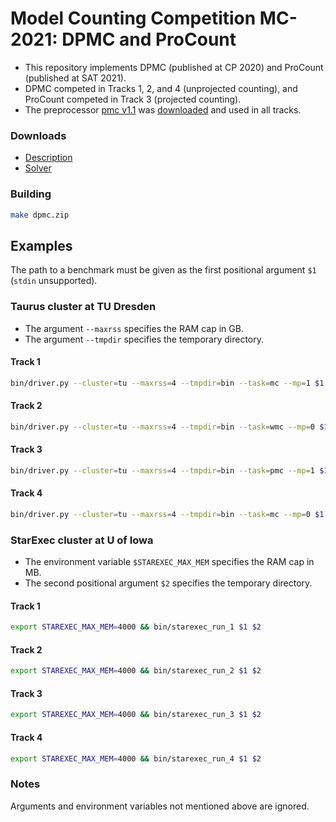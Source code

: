 # Model Counting Competition MC-2021: DPMC and ProCount
- This repository implements DPMC (published at CP 2020) and ProCount (published at SAT 2021).
- DPMC competed in Tracks 1, 2, and 4 (unprojected counting), and ProCount competed in Track 3 (projected counting).
- The preprocessor [pmc v1.1](./bin/pmc) was [downloaded](http://www.cril.univ-artois.fr/KC/pmc.html) and used in all tracks.

<!-- ####################################################################### -->

### Downloads
- [Description](https://github.com/vardigroup/DPMC/releases/download/mc-2021/dpmc.pdf)
- [Solver](https://github.com/vardigroup/DPMC/releases/download/mc-2021/dpmc.zip)

<!-- ####################################################################### -->

### Building
```bash
make dpmc.zip
```

<!-- ####################################################################### -->

## Examples
The path to a benchmark must be given as the first positional argument `$1` (`stdin` unsupported).

<!-- ----------------------------------------------------------------------- -->

### Taurus cluster at TU Dresden
- The argument `--maxrss` specifies the RAM cap in GB.
- The argument `--tmpdir` specifies the temporary directory.

#### Track 1
```bash
bin/driver.py --cluster=tu --maxrss=4 --tmpdir=bin --task=mc --mp=1 $1
```

#### Track 2
```bash
bin/driver.py --cluster=tu --maxrss=4 --tmpdir=bin --task=wmc --mp=0 $1
```

#### Track 3
```bash
bin/driver.py --cluster=tu --maxrss=4 --tmpdir=bin --task=pmc --mp=1 $1
```

#### Track 4
```bash
bin/driver.py --cluster=tu --maxrss=4 --tmpdir=bin --task=mc --mp=0 $1
```

<!-- ----------------------------------------------------------------------- -->

### StarExec cluster at U of Iowa
- The environment variable `$STAREXEC_MAX_MEM` specifies the RAM cap in MB.
- The second positional argument `$2` specifies the temporary directory.

#### Track 1
```bash
export STAREXEC_MAX_MEM=4000 && bin/starexec_run_1 $1 $2
```

#### Track 2
```bash
export STAREXEC_MAX_MEM=4000 && bin/starexec_run_2 $1 $2
```

#### Track 3
```bash
export STAREXEC_MAX_MEM=4000 && bin/starexec_run_3 $1 $2
```

#### Track 4
```bash
export STAREXEC_MAX_MEM=4000 && bin/starexec_run_4 $1 $2
```

<!-- ----------------------------------------------------------------------- -->

### Notes
Arguments and environment variables not mentioned above are ignored.
